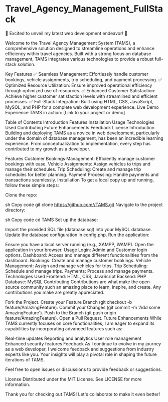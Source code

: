 # Travel_Agency_Management_FullStack
🚀 Excited to unveil my latest web development endeavor! 🚀

Welcome to the Travel Agency Management System (TAMS), a comprehensive solution designed to streamline operations and enhance efficiency within travel agencies. Built with a strong focus on database management, TAMS integrates various technologies to provide a robust full-stack solution.

Key Features
✅ Seamless Management: Effortlessly handle customer bookings, vehicle assignments, trip scheduling, and payment processing.
✅ Optimized Resource Utilization: Ensure improved operational efficiency through optimized use of resources.
✅ Enhanced Customer Satisfaction: Achieve higher customer satisfaction levels with streamlined and efficient processes.
✅ Full-Stack Integration: Built using HTML, CSS, JavaScript, MySQL, and PHP for a complete web development experience.
Live Demo
Experience TAMS in action: [Link to your project or demo]

Table of Contents
Introduction
Features
Installation
Usage
Technologies Used
Contributing
Future Enhancements
Feedback
License
Introduction
Building and deploying TAMS as a novice in web development, particularly under the domain of database management, has been an incredible learning experience. From conceptualization to implementation, every step has contributed to my growth as a developer.

Features
Customer Bookings Management: Efficiently manage customer bookings with ease.
Vehicle Assignments: Assign vehicles to trips and manage their schedules.
Trip Scheduling: Create and manage trip schedules for better planning.
Payment Processing: Handle payments and transactions seamlessly.
Installation
To get a local copy up and running, follow these simple steps:

Clone the repo:

sh
Copy code
git clone https://github.com//TAMS.git
Navigate to the project directory:

sh
Copy code
cd TAMS
Set up the database:

Import the provided SQL file (database.sql) into your MySQL database.
Update the database configuration in config.php.
Run the application:

Ensure you have a local server running (e.g., XAMPP, WAMP).
Open the application in your browser.
Usage
Login:
Admin and Customer login options.
Dashboard:
Access and manage different functionalities from the dashboard.
Bookings:
Create and manage customer bookings.
Vehicle Management:
Assign and manage vehicles for trips.
Trip Scheduling:
Schedule and manage trips.
Payments:
Process and manage payments.
Technologies Used
Frontend: HTML, CSS, JavaScript
Backend: PHP
Database: MySQL
Contributing
Contributions are what make the open-source community such an amazing place to learn, inspire, and create. Any contributions you make are greatly appreciated.

Fork the Project.
Create your Feature Branch (git checkout -b feature/AmazingFeature).
Commit your Changes (git commit -m 'Add some AmazingFeature').
Push to the Branch (git push origin feature/AmazingFeature).
Open a Pull Request.
Future Enhancements
While TAMS currently focuses on core functionalities, I am eager to expand its capabilities by incorporating advanced features such as:

Real-time updates
Reporting and analytics
User role management
Enhanced security features
Feedback
As I continue to evolve in my journey as a web developer, I welcome feedback and suggestions from industry experts like you. Your insights will play a pivotal role in shaping the future iterations of TAMS.

Feel free to open issues or discussions to provide feedback or suggestions.

License
Distributed under the MIT License. See LICENSE for more information.

Thank you for checking out TAMS! Let's collaborate to make it even better!
